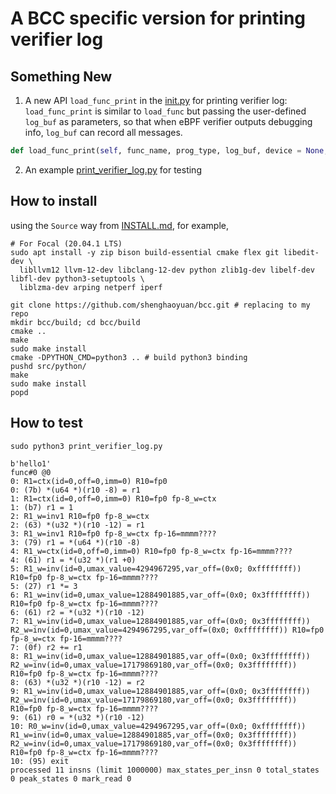 # A BCC specific version for printing verifier log

## Something New

1. A new API `load_func_print` in the [init.py](src/python/bcc/__init__py) for printing verifier log: `load_func_print` is similar to `load_func` but passing the user-defined `log_buf` as parameters, so that when eBPF verifier outputs debugging info, `log_buf` can record all messages.

```python
def load_func_print(self, func_name, prog_type, log_buf, device = None, attach_type = -1)
```

2. An example [print_verifier_log.py](print_verifier_log.py) for testing

## How to install
using the `Source` way from [INSTALL.md](INSTALL.md), for example,
```shell
# For Focal (20.04.1 LTS)
sudo apt install -y zip bison build-essential cmake flex git libedit-dev \
  libllvm12 llvm-12-dev libclang-12-dev python zlib1g-dev libelf-dev libfl-dev python3-setuptools \
  liblzma-dev arping netperf iperf
  
git clone https://github.com/shenghaoyuan/bcc.git # replacing to my repo
mkdir bcc/build; cd bcc/build
cmake ..
make
sudo make install
cmake -DPYTHON_CMD=python3 .. # build python3 binding
pushd src/python/
make
sudo make install
popd  
```
## How to test
```shell
sudo python3 print_verifier_log.py

b'hello1'
func#0 @0
0: R1=ctx(id=0,off=0,imm=0) R10=fp0
0: (7b) *(u64 *)(r10 -8) = r1
1: R1=ctx(id=0,off=0,imm=0) R10=fp0 fp-8_w=ctx
1: (b7) r1 = 1
2: R1_w=inv1 R10=fp0 fp-8_w=ctx
2: (63) *(u32 *)(r10 -12) = r1
3: R1_w=inv1 R10=fp0 fp-8_w=ctx fp-16=mmmm????
3: (79) r1 = *(u64 *)(r10 -8)
4: R1_w=ctx(id=0,off=0,imm=0) R10=fp0 fp-8_w=ctx fp-16=mmmm????
4: (61) r1 = *(u32 *)(r1 +0)
5: R1_w=inv(id=0,umax_value=4294967295,var_off=(0x0; 0xffffffff)) R10=fp0 fp-8_w=ctx fp-16=mmmm????
5: (27) r1 *= 3
6: R1_w=inv(id=0,umax_value=12884901885,var_off=(0x0; 0x3ffffffff)) R10=fp0 fp-8_w=ctx fp-16=mmmm????
6: (61) r2 = *(u32 *)(r10 -12)
7: R1_w=inv(id=0,umax_value=12884901885,var_off=(0x0; 0x3ffffffff)) R2_w=inv(id=0,umax_value=4294967295,var_off=(0x0; 0xffffffff)) R10=fp0 fp-8_w=ctx fp-16=mmmm????
7: (0f) r2 += r1
8: R1_w=inv(id=0,umax_value=12884901885,var_off=(0x0; 0x3ffffffff)) R2_w=inv(id=0,umax_value=17179869180,var_off=(0x0; 0x3ffffffff)) R10=fp0 fp-8_w=ctx fp-16=mmmm????
8: (63) *(u32 *)(r10 -12) = r2
9: R1_w=inv(id=0,umax_value=12884901885,var_off=(0x0; 0x3ffffffff)) R2_w=inv(id=0,umax_value=17179869180,var_off=(0x0; 0x3ffffffff)) R10=fp0 fp-8_w=ctx fp-16=mmmm????
9: (61) r0 = *(u32 *)(r10 -12)
10: R0_w=inv(id=0,umax_value=4294967295,var_off=(0x0; 0xffffffff)) R1_w=inv(id=0,umax_value=12884901885,var_off=(0x0; 0x3ffffffff)) R2_w=inv(id=0,umax_value=17179869180,var_off=(0x0; 0x3ffffffff)) R10=fp0 fp-8_w=ctx fp-16=mmmm????
10: (95) exit
processed 11 insns (limit 1000000) max_states_per_insn 0 total_states 0 peak_states 0 mark_read 0

```


